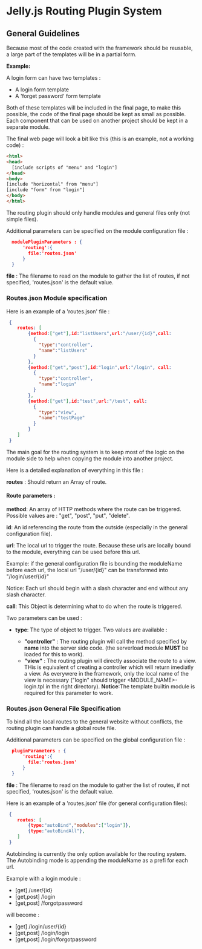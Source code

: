 # Jelly.js Routing Plugin System

## General Guidelines

Because most of the code created with the framework should be reusable, a large part of the templates will be in a partial form.

**Example:**

A login form can have two templates :

  - A login form template
  - A 'forget password' form template

Both of these templates will be included in the final page, to make this possible, the code of the final page should be kept as small as possible.
Each component that can be used on another project should be kept in a separate module.

The final web page will look a bit like this (this is an example, not a working code) :

```html
<html>
<head>
  [include scripts of "menu" and "login"]
</head>
<body>
[include "horizontal" from "menu"]
[include "form" from "login"]
</body>
</html>
```

The routing plugin should only handle modules and general files only (not simple files).

Additional parameters can be specified on the module configuration file :

```json
  modulePluginParameters : {
      'routing':{
        file:'routes.json'
      }
  }
```
**file** : The filename to read on the module to gather the list of routes, if not specified, 'routes.json' is the default value.

### Routes.json Module specification

Here is an example of a 'routes.json' file :

```json
 {
    routes: [
        {method:["get"],id:"listUsers",url:"/user/{id}",call:
          {
            "type":"controller",
            "name":"listUsers"
          }
        },
        {method:["get","post"],id:"login",url:"/login", call:
          {
            "type":"controller",
            "name":"login"
          }
        },
        {method:["get"],id:"test",url:"/test", call:
          {
            "type":"view",
            "name":"testPage"
          }
        }
    ]
 }
```
The main goal for the routing system is to keep most of the logic on the module side to help when copying the module into another project.

Here is a detailed explanation of everything in this file :

**routes** : Should return an Array of route.

#### Route parameters :

**method**: An array of HTTP methods where the route can be triggered. Possible values are : "get", "post", "put", "delete".

**id**: An id referencing the route from the outside (especially in the general configuration file).

**url**: The local url to trigger the route.
Because these urls are locally bound to the module, everything can be used before this url.

Example: if the general configuration file is bounding the moduleName before each url, the local url "/user/{id}" can be transformed into "/login/user/{id}"

Notice: Each url should begin with a slash character and end without any slash character.

**call**: This Object is determining what to do when the route is triggered.

Two parameters can be used :

  - **type**: The type of object to trigger. Two values are available :

    - **"controller"** : The routing plugin will call the method specified by **name** into the server side code. (the serverload module **MUST** be loaded for this to work).
    - **"view"** : The routing plugin will directly associate the route to a view. THis is equivalent of creating a controller which will return imediatly a view. As everywere in the framework, only the local name of the view is necessary ("login" should trigger &lt;MODULE_NAME&gt;-login.tpl in the right directory). **Notice**:The template builtin module is required for this parameter to work.

### Routes.json General File Specification

To bind all the local routes to the general website without conflicts, the routing plugin can handle a global route file.

Additional parameters can be specified on the global configuration file :

```json
  pluginParameters : {
      'routing':{
        file:'routes.json'
      }
  }
```

**file** : The filename to read on the module to gather the list of routes, if not specified, 'routes.json' is the default value.

Here is an example of a 'routes.json' file (for general configuration files):

```json
 {
    routes: [
        {type:"autoBind","modules":["login"]},
        {type:"autoBindAll"},
    ]
 }
```
Autobinding is currently the only option available for the routing system.
The Autobinding mode is appending the moduleName as a prefi for each url.

Example with a login module :
 - [get]      /user/{id}
 - [get,post] /login
 - [get,post] /forgotpassword

will become :
 - [get] /login/user/{id}
 - [get,post] /login/login
 - [get,post] /login/forgotpassword